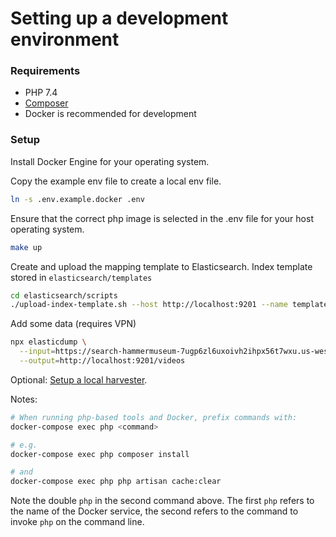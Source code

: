 # Setting up a development environment

### Requirements

- PHP 7.4
- [Composer](https://getcomposer.org/)
- Docker is recommended for development

### Setup

Install Docker Engine for your operating system.

Copy the example env file to create a local env file.

```sh
ln -s .env.example.docker .env
```

Ensure that the correct php image is selected in the .env file for your host operating system.

```sh
make up
```

Create and upload the mapping template to Elasticsearch. Index template stored in `elasticsearch/templates`

```sh
cd elasticsearch/scripts
./upload-index-template.sh --host http://localhost:9201 --name template_video --file ../templates/video_.json
```

Add some data (requires VPN) 

```sh
npx elasticdump \
  --input=https://search-hammermuseum-7ugp6zl6uxoivh2ihpx56t7wxu.us-west-1.es.amazonaws.com/videos_dev \
  --output=http://localhost:9201/videos
```

Optional: [Setup a local harvester](../harvester/README.md).

Notes:

```sh
# When running php-based tools and Docker, prefix commands with:    
docker-compose exec php <command>

# e.g.
docker-compose exec php composer install

# and
docker-compose exec php php artisan cache:clear
```

Note the double `php` in the second command above. The first `php` refers to the name of the Docker service, the second refers to the command to invoke `php` on the command line.
